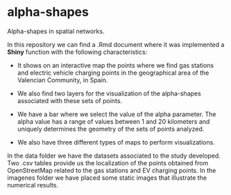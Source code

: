 # alpha-shapes
 Alpha-shapes in spatial networks.

 In this repository we can find a .Rmd document where it was implemented a **Shiny** function with the following characteristics:
-   It shows on an interactive map the points where we find gas stations and electric vehicle charging points in the geographical area of the Valencian Community, in Spain.

-   We also find two layers for the visualization of the alpha-shapes associated with these sets of points.

-   We have a bar where we select the value of the alpha parameter. The alpha value has a range of values between 1 and 20 kilometers and uniquely determines the geometry of the sets of points analyzed.

-   We also have three different types of maps to perform visualizations.

In the data folder we have the datasets associated to the study developed. Two .csv tables provide us the localization of the points obtained from OpenStreetMap related to the gas stations and EV charging points. In the imagenes folder we have placed some static images that illustrate the numerical results.
